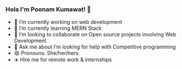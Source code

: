 ### Hola I'm Poonam Kumawat! 👋



- 🔭 I’m currently working on web development
- 🌱 I’m currently learning MERN Stack
- 👯 I’m looking to collaborate on Open source projects involving Web Development
- 💬 Ask me about  I’m looking for help with Competitive programming
- 😄 Pronouns: She/her/hers
- ✈️ Hire me for remote work & internships 
